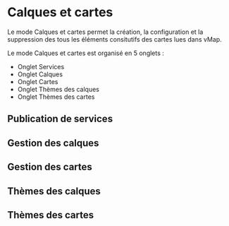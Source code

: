 
# Calques et cartes

Le mode Calques et cartes permet la création, la configuration  et la suppression des tous les éléments consitutifs des cartes lues dans vMap. 

Le mode Calques et cartes est organisé en 5 onglets : 

- Onglet Services 
- Onglet Calques
- Onglet Cartes 
- Onglet Thèmes des calques
- Onglet Thèmes des cartes 


## Publication de services 


## Gestion des calques 


## Gestion des cartes 


## Thèmes des calques 



## Thèmes des cartes

